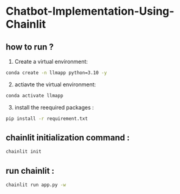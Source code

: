 # Chatbot-Implementation-Using-Chainlit

## how to run ?

1. Create a virtual environment:

``` bash
conda create -n llmapp python=3.10 -y

```
2. actiavte the  virtual environment:

``` bash
conda activate llmapp 

```
3. install the reequired packages :

``` bash
pip install -r requirement.txt

```

## chainlit initialization command :

```bash
chainlit init
```
## run chainlit :

```bash
chainlit run app.py -w
```
